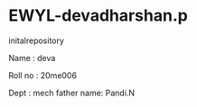 # EWYL-devadharshan.p
initalrepository

Name : deva

Roll no : 20me006

Dept : mech
father name: Pandi.N